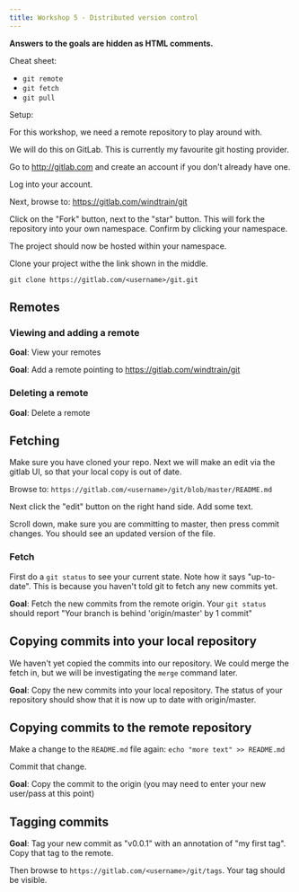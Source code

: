 ```yaml
---
title: Workshop 5 - Distributed version control
---
```


**Answers to the goals are hidden as HTML comments.**

Cheat sheet:

- `git remote`
- `git fetch`
- `git pull`

Setup:

For this workshop, we need a remote repository to play around with.

We will do this on GitLab. This is currently my favourite git hosting provider.

Go to http://gitlab.com and create an account if you don't already have one.

Log into your account.

Next, browse to: https://gitlab.com/windtrain/git

Click on the "Fork" button, next to the "star" button. This will fork the repository into your own namespace. Confirm by clicking your namespace.

The project should now be hosted within your namespace.

Clone your project withe the link shown in the middle.

`git clone https://gitlab.com/<username>/git.git`

## Remotes

### Viewing and adding a remote

**Goal**: View your remotes

<!--
```
git remote -v
```
-->

**Goal**: Add a remote pointing to https://gitlab.com/windtrain/git

<!--
```
git remote add training https://gitlab.com/windtrain/git
git remote -v
```
-->

### Deleting a remote

**Goal**: Delete a remote

<!--
```
git remote rm training
```
-->

## Fetching

Make sure you have cloned your repo. Next we will make an edit via the gitlab UI, so that your local copy is out of date.

Browse to: `https://gitlab.com/<username>/git/blob/master/README.md`

Next click the "edit" button on the right hand side. Add some text.

Scroll down, make sure you are committing to master, then press commit changes. You should see an updated version of the file.

### Fetch

First do a `git status` to see your current state. Note how it says "up-to-date". This is because you haven't told git to fetch any new commits yet.

**Goal**: Fetch the new commits from the remote origin. Your `git status` should report "Your branch is behind 'origin/master' by 1 commit"

<!--
```
git fetch
```
or more verbosely
```
git fetch origin master
```
-->

## Copying commits into your local repository

We haven't yet copied the commits into our repository. We could merge the fetch in, but we will be investigating the `merge` command later.

**Goal**: Copy the new commits into your local repository. The status of your repository should show that it is now up to date with origin/master.

<!--
```
git pull
```
or more verbosely
```
git pull origin master
```
-->

## Copying commits to the remote repository

Make a change to the `README.md` file again: `echo "more text" >> README.md`

Commit that change.

**Goal**: Copy the commit to the origin (you may need to enter your new user/pass at this point)

<!--
```
git push
```
or more verbosely
```
git push origin master
```
-->

## Tagging commits

**Goal**: Tag your new commit as "v0.0.1" with an annotation of "my first tag". Copy that tag to the remote.

Then browse to `https://gitlab.com/<username>/git/tags`. Your tag should be visible.

<!--
```
git tag v0.0.1 -m "My first tag"
git push --tags
```
-->
